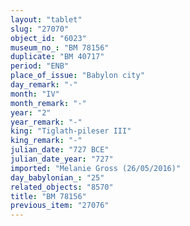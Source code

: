 ```yaml
---
layout: "tablet"
slug: "27070"
object_id: "6023"
museum_no_: "BM 78156"
duplicate: "BM 40717"
period: "ENB"
place_of_issue: "Babylon city"
day_remark: "-"
month: "IV"
month_remark: "-"
year: "2"
year_remark: "-"
king: "Tiglath-pileser III"
king_remark: "-"
julian_date: "727 BCE"
julian_date_year: "727"
imported: "Melanie Gross (26/05/2016)"
day_babylonian_: "25"
related_objects: "8570"
title: "BM 78156"
previous_item: "27076"
---
```

